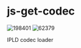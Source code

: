 # js-get-codec

![198401](https://img.shields.io/badge/compiled%20bundle-198k-yellow) ![62379](https://img.shields.io/badge/gzipped%20bundle-62k-yellowgreen)

IPLD codec loader
